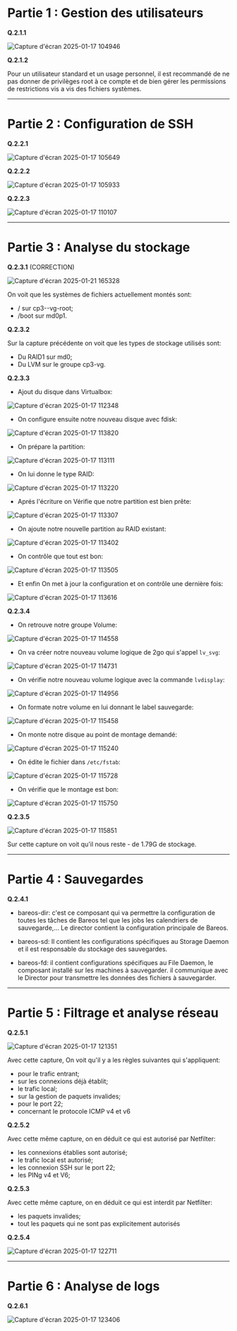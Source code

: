 # **Partie 1 : Gestion des utilisateurs**

**Q.2.1.1**

![Capture d'écran 2025-01-17 104946](https://github.com/user-attachments/assets/85f5506a-7dd9-49d3-85bb-7bf277ed4e1a)

**Q.2.1.2**

Pour un utilisateur standard et un usage personnel, il est recommandé de ne pas donner de privilèges root à ce compte et de bien gérer les permissions de restrictions vis a vis des fichiers systèmes.

---

# **Partie 2 : Configuration de SSH**

**Q.2.2.1**

![Capture d'écran 2025-01-17 105649](https://github.com/user-attachments/assets/a7b9ca94-342a-4567-9d72-249dcd3b0e69)

**Q.2.2.2**

![Capture d'écran 2025-01-17 105933](https://github.com/user-attachments/assets/0b9da904-9bf9-4ffc-8372-20fa4bda1e6d)


**Q.2.2.3**

![Capture d'écran 2025-01-17 110107](https://github.com/user-attachments/assets/b995e325-3c93-4071-80a0-59e61430dd95)

---

# **Partie 3 : Analyse du stockage**

**Q.2.3.1** (CORRECTION)

![Capture d'écran 2025-01-21 165328](https://github.com/user-attachments/assets/042c3b26-1991-4406-ab3a-270350b507ba)

On voit que les systèmes de fichiers actuellement montés sont:

- / sur cp3--vg-root;
- /boot sur md0p1.
  
**Q.2.3.2**

Sur la capture précédente on voit que les types de stockage utilisés sont:

- Du RAID1 sur md0;
- Du LVM sur le groupe cp3-vg.

**Q.2.3.3**

- Ajout du disque dans Virtualbox:
  
![Capture d'écran 2025-01-17 112348](https://github.com/user-attachments/assets/19f68c85-3264-4301-9e82-02fba0fd071d)

- On configure ensuite notre nouveau disque avec fdisk:

![Capture d'écran 2025-01-17 113820](https://github.com/user-attachments/assets/65c1eebe-acf8-4c28-8a7e-5e10ca9338c7)

- On prépare la partition:

![Capture d'écran 2025-01-17 113111](https://github.com/user-attachments/assets/f6c8a92e-dbc7-4f11-a38d-7ef808bc068c)

- On lui donne le type RAID:

![Capture d'écran 2025-01-17 113220](https://github.com/user-attachments/assets/dc8754bf-d098-475c-9b7c-7dbef853c1e3)

- Aprés l'écriture on Vérifie que notre partition est bien prête:

![Capture d'écran 2025-01-17 113307](https://github.com/user-attachments/assets/03de05b9-755b-4c40-863a-7ae3ba2997cf)

- On ajoute notre nouvelle partition au RAID existant:

![Capture d'écran 2025-01-17 113402](https://github.com/user-attachments/assets/f38da992-d132-407d-ac64-7164ae9c4b8b)

- On contrôle que tout est bon:

![Capture d'écran 2025-01-17 113505](https://github.com/user-attachments/assets/f37d74df-8270-4708-bfb0-975ad3715699)

- Et enfin On met à jour la configuration et on contrôle une dernière fois:

![Capture d'écran 2025-01-17 113616](https://github.com/user-attachments/assets/e64b1f5d-d00b-49e3-aa56-535aeaa33834)

**Q.2.3.4**

- On retrouve notre groupe Volume:

![Capture d'écran 2025-01-17 114558](https://github.com/user-attachments/assets/81493406-60e3-43be-ae8d-c3e9d7c6acfa)

- On va créer notre nouveau volume logique de 2go qui s'appel `lv_svg`:

![Capture d'écran 2025-01-17 114731](https://github.com/user-attachments/assets/6bf67992-c25e-4485-b078-a78e768beae6)

- On vérifie notre nouveau volume logique avec la commande `lvdisplay`: 

![Capture d'écran 2025-01-17 114956](https://github.com/user-attachments/assets/e1555c11-e48b-4df0-83c6-543954d25a2a)

- On formate notre volume en lui donnant le label sauvegarde:

![Capture d'écran 2025-01-17 115458](https://github.com/user-attachments/assets/1a6eecaa-31a7-48d3-a9eb-1519323c0a83)

- On monte notre disque au point de montage demandé:

![Capture d'écran 2025-01-17 115240](https://github.com/user-attachments/assets/b7d0690d-dcef-4ead-9aa2-9984bd935e44)

- On édite le fichier dans `/etc/fstab`:

![Capture d'écran 2025-01-17 115728](https://github.com/user-attachments/assets/5fe2d4eb-93a5-4a4c-9679-45adbdd0fe68)

- On vérifie que le montage est bon:

![Capture d'écran 2025-01-17 115750](https://github.com/user-attachments/assets/88317fed-7474-401e-9717-f14346402612)

**Q.2.3.5**

![Capture d'écran 2025-01-17 115851](https://github.com/user-attachments/assets/1a10ea9b-129d-44cc-b1ca-90e487ed3394)

Sur cette capture on voit qu'il nous reste - de 1.79G de stockage.

---

# **Partie 4 : Sauvegardes**

**Q.2.4.1**

- bareos-dir: c'est ce composant qui va permettre la configuration de toutes les tâches de Bareos tel que les jobs les calendriers de sauvegarde,... Le director contient la configuration principale de Bareos.

- bareos-sd: Il contient les configurations spécifiques au Storage Daemon et il est responsable du stockage des sauvegardes.

- bareos-fd: il contient configurations spécifiques au File Daemon, le composant installé sur les machines à sauvegarder. il communique avec le Director pour transmettre les données des fichiers à sauvegarder.

---

# **Partie 5 : Filtrage et analyse réseau**

**Q.2.5.1**

![Capture d'écran 2025-01-17 121351](https://github.com/user-attachments/assets/b36d7755-eeb9-4f4a-8659-e5d8a939eb87)

Avec cette capture, On voit qu'il y a les règles suivantes qui s'appliquent:

- pour le trafic entrant;
- sur les connexions déjà établit;
- le trafic local;
- sur la gestion de paquets invalides;
- pour le port 22;
- concernant le protocole ICMP v4 et v6

**Q.2.5.2**

Avec cette même capture, on en déduit ce qui est autorisé par Netfilter:

- les connexions établies sont autorisé;
- le trafic local est autorisé;
- les connexion SSH sur le port 22;
- les PINg v4 et V6;

**Q.2.5.3**

Avec cette même capture, on en déduit ce qui est interdit par Netfilter:

- les paquets invalides;
- tout les paquets qui ne sont pas explicitement autorisés

**Q.2.5.4**

![Capture d'écran 2025-01-17 122711](https://github.com/user-attachments/assets/48fefbec-c9e0-464f-b3f2-f7a5ff4567a7)

---

# **Partie 6 : Analyse de logs**

**Q.2.6.1**

![Capture d'écran 2025-01-17 123406](https://github.com/user-attachments/assets/c07dbc1b-3792-4cc6-b074-d0e9b9c50d27)










